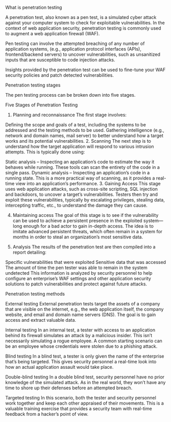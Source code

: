 What is penetration testing

A penetration test, also known as a pen test, is a simulated cyber attack against your computer system to check for exploitable vulnerabilities. In the context of web application security, penetration testing is commonly used to augment a web application firewall (WAF).

Pen testing can involve the attempted breaching of any number of application systems, (e.g., application protocol interfaces (APIs), frontend/backend servers) to uncover vulnerabilities, such as unsanitized inputs that are susceptible to code injection attacks.

Insights provided by the penetration test can be used to fine-tune your WAF security policies and patch detected vulnerabilities.

Penetration testing stages

The pen testing process can be broken down into five stages.

Five Stages of Penetration Testing

1. Planning and reconnaissance
The first stage involves:

Defining the scope and goals of a test, including the systems to be addressed and the testing methods to be used.
Gathering intelligence (e.g., network and domain names, mail server) to better understand how a target works and its potential vulnerabilities.
2. Scanning
The next step is to understand how the target application will respond to various intrusion attempts. This is typically done using:

Static analysis – Inspecting an application’s code to estimate the way it behaves while running. These tools can scan the entirety of the code in a single pass.
Dynamic analysis – Inspecting an application’s code in a running state. This is a more practical way of scanning, as it provides a real-time view into an application’s performance.
3. Gaining Access
This stage uses web application attacks, such as cross-site scripting, SQL injection and backdoors, to uncover a target’s vulnerabilities. Testers then try and exploit these vulnerabilities, typically by escalating privileges, stealing data, intercepting traffic, etc., to understand the damage they can cause.

4. Maintaining access
The goal of this stage is to see if the vulnerability can be used to achieve a persistent presence in the exploited system— long enough for a bad actor to gain in-depth access. The idea is to imitate advanced persistent threats, which often remain in a system for months in order to steal an organization’s most sensitive data.

5. Analysis
The results of the penetration test are then compiled into a report detailing:

Specific vulnerabilities that were exploited
Sensitive data that was accessed
The amount of time the pen tester was able to remain in the system undetected
This information is analyzed by security personnel to help configure an enterprise’s WAF settings and other application security solutions to patch vulnerabilities and protect against future attacks.

Penetration testing methods

External testing
External penetration tests target the assets of a company that are visible on the internet, e.g., the web application itself, the company website, and email and domain name servers (DNS). The goal is to gain access and extract valuable data.

Internal testing
In an internal test, a tester with access to an application behind its firewall simulates an attack by a malicious insider. This isn’t necessarily simulating a rogue employee. A common starting scenario can be an employee whose credentials were stolen due to a phishing attack.

Blind testing
In a blind test, a tester is only given the name of the enterprise that’s being targeted. This gives security personnel a real-time look into how an actual application assault would take place.

Double-blind testing
In a double blind test, security personnel have no prior knowledge of the simulated attack. As in the real world, they won’t have any time to shore up their defenses before an attempted breach.

Targeted testing
In this scenario, both the tester and security personnel work together and keep each other appraised of their movements. This is a valuable training exercise that provides a security team with real-time feedback from a hacker’s point of view.
